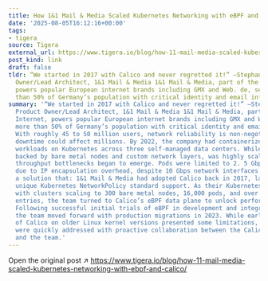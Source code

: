 ```yaml
---
title: How 1&1 Mail & Media Scaled Kubernetes Networking with eBPF and Calico
date: '2025-08-05T16:12:16+00:00'
tags:
- tigera
source: Tigera
external_url: https://www.tigera.io/blog/how-11-mail-media-scaled-kubernetes-networking-with-ebpf-and-calico/
post_kind: link
draft: false
tldr: “We started in 2017 with Calico and never regretted it!” —Stephan Fudeus, Product
  Owner/Lead Architect, 1&1 Mail & Media 1&1 Mail & Media, part of the United Internet,
  powers popular European internet brands including GMX and Web. de, serving more
  than 50% of Germany’s population with critical identity and email infrastructure.
summary: '“We started in 2017 with Calico and never regretted it!” —Stephan Fudeus,
  Product Owner/Lead Architect, 1&1 Mail & Media 1&1 Mail & Media, part of the United
  Internet, powers popular European internet brands including GMX and Web. de, serving
  more than 50% of Germany’s population with critical identity and email infrastructure.
  With roughly 45 to 50 million users, network reliability is non-negotiable. Any
  downtime could affect millions. By 2022, the company had containerized 80% of its
  workloads on Kubernetes across three self-managed data centers. While the platform,
  backed by bare metal nodes and custom network layers, was highly scalable, network
  throughput bottlenecks began to emerge. Pods were limited to 2. 5 Gbps of bandwidth
  due to IP encapsulation overhead, despite 10 Gbps network interfaces. The team needed
  a solution that: 1&1 Mail & Media had adopted Calico back in 2017, largely for its
  unique Kubernetes NetworkPolicy standard support. As their Kubernetes platform evolved,
  with clusters scaling to 300 bare metal nodes, 16,000 pods, and over 4 million conntrack
  entries, the team turned to Calico’s eBPF data plane to unlock performance gains.
  Following successful initial trials of eBPF in development and integration environments,
  the team moved forward with production migrations in 2023. While early versions
  of Calico on older Linux kernel versions presented some limitations, these challenges
  were quickly addressed with proactive collaboration between the Calico maintainers
  and the team.'
---
```

Open the original post ↗ https://www.tigera.io/blog/how-11-mail-media-scaled-kubernetes-networking-with-ebpf-and-calico/
